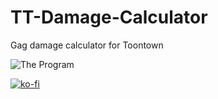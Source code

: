 # TT-Damage-Calculator
 Gag damage calculator for Toontown

![The Program](https://i.imgur.com/bHq5Idd.png)

[![ko-fi](https://ko-fi.com/img/githubbutton_sm.svg)](https://ko-fi.com/I2I65IWZG)
